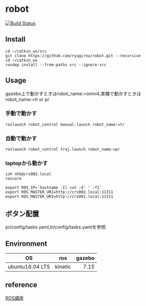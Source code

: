 robot 
====
[![Build Status](https://travis-ci.org/ryugirou/robot.svg?branch=master)](https://travis-ci.org/ryugirou/robot)
## Install
```
cd ~/catkin_ws/src
git clone https://github.com/ryugirou/robot.git --recursive 
cd ~/catkin_ws
rosdep install --from-paths src --ignore-src
```
## Usage
gazebo上で動かすときはrobot_name:=omni4,実機で動かすときはrobot_name:=tr or pr
### 手動で動かす
```
roslaunch robot_control manual.launch robot_name:=tr
```

### 自動で動かす
```
roslaunch robot_control traj.launch robot_name:=pr
```

### laptopから動かす
```
ssh nhk@crs002.local
roscore
```
```
export ROS_IP=`hostname -I| cut -d' ' -f1`
export ROS_MASTER_URI=http://crs002.local:11311
export ROS_MASTER_URI=http://crs001.local:11311
```

## ボタン配置
pr/config/tasks.yaml,tr/config/tasks.yamlを参照

## Environment
| OS | ros | gazebo |
| ---------- | :--------: | --------: |
| ubuntu16.04 LTS  | kinetic | 7.15 |

## reference
[ROS講座](https://qiita.com/srs/items/5f44440afea0eb616b4a)
